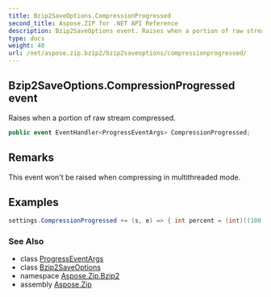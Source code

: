 ```yaml
---
title: Bzip2SaveOptions.CompressionProgressed
second_title: Aspose.ZIP for .NET API Reference
description: Bzip2SaveOptions event. Raises when a portion of raw stream compressed
type: docs
weight: 40
url: /net/aspose.zip.bzip2/bzip2saveoptions/compressionprogressed/
---
```

## Bzip2SaveOptions.CompressionProgressed event

Raises when a portion of raw stream compressed.

```csharp
public event EventHandler<ProgressEventArgs> CompressionProgressed;
```

## Remarks

This event won't be raised when compressing in multithreaded mode.

## Examples

```csharp
settings.CompressionProgressed += (s, e) => { int percent = (int)((100 * e.ProceededBytes) / entrySourceStream.Length); };
```

### See Also

* class [ProgressEventArgs](../../../aspose.zip/progresseventargs/)
* class [Bzip2SaveOptions](../)
* namespace [Aspose.Zip.Bzip2](../../bzip2saveoptions/)
* assembly [Aspose.Zip](../../../)


